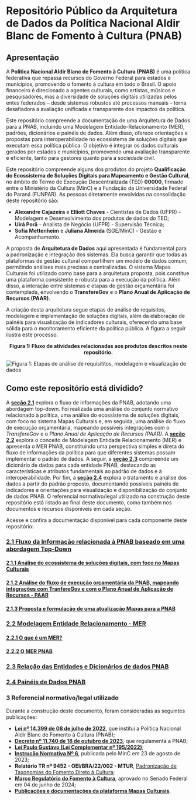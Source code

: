 
# Repositório Público da Arquitetura de Dados da **Política Nacional Aldir Blanc de Fomento à Cultura (PNAB)**



## Apresentação


A **Política Nacional Aldir Blanc de Fomento à Cultura (PNAB)** é uma política federativa que repassa recursos do Governo Federal para estados e municípios, promovendo o fomento à cultura em todo o Brasil. O apoio financeiro é direcionado a agentes culturais, como artistas, músicos e pesquisadores, mas a diversidade de soluções digitais utilizadas pelos entes federados – desde sistemas robustos até processos manuais – torna desafiadora a avaliação unificada e transparente dos impactos da política.

Este repositório compreende a documentação de uma Arquitetura de Dados para a PNAB, incluindo uma Modelagem Entidade-Relacionamento (MER), padrões, dicionários e painéis de dados. Além disso, oferece orientações e propostas para interoperabilidade no ecossistema de soluções digitais que executam essa política pública. O objetivo é integrar os dados culturais gerados por estados e municípios, promovendo uma avaliação transparente e eficiente, tanto para gestores quanto para a sociedade civil.

Este repositório compreende alguns dos produtos do projeto **Qualificação do Ecossistema de Soluções Digitais para Mapeamento e Gestão Cultural**, no âmbito do Termo de Execução Descentralizada (TED) **00000**, firmado entre o Ministério da Cultura (MinC) e a Fundação da Universidade Federal do Paraná (FUNPAR). As pessoas diretamente envolvidas na consolidação deste repositório são:

- **Alexandre Cajazeira** e **Elliott Chaves** - Cientistas de Dados (UFPR) - Modelagem e Desenvolvimento dos produtos de dados do TED;
- **Uirá Porã** - Analista de Negócio (UFPR) - Supervisão Técnica;
- **Sofia Mettenheim** e **Juliana Almeida** (SGE/MinC) - Gestão e Acompanhamento.

A proposta de **Arquitetura de Dados** aqui apresentada é fundamental para a padronização e integração dos sistemas. Ela busca garantir que todas as plataformas de gestão cultural compartilhem um modelo de dados comum, permitindo análises mais precisas e centralizadas. O sistema Mapas Culturais foi utilizado como base para a arquitetura proposta, pois constitue uma plataforma consistente e robusta para a execução da política. Além disso, a interação entre sistemas e etapas de gestão orçamentária foi contemplada, envolvendo o **TransfereGov** e o **Plano Anual de Aplicação de Recursos (PAAR)**. 

A criação desta arquitetura segue etapas de análise de requisitos, modelagem e implementação de soluções digitais, além da elaboração de painéis para visualização de indicadores culturais, oferecendo uma base sólida para o monitoramento eficiente da política pública. A figura a seguir ilustra este processo.

<center> <b>Figura 1: Fluxo de atividades relacionadas aos produtos descritos neste repositório.</b></center>

![**Figura 1: Etapas de análise de requisititos, modelagem e visualização de dados**](https://lh3.googleusercontent.com/pw/AP1GczNNmAcA4L8nC8bJ0z8cjO1BMhjp82_5b7XweEidL2qWxw3dbG_5RdS8EuK-DomR0F-IJOH7sLNMoaONS4t6MJYpis2qDRDRhl4D9hNu_JkFs0Q7awNvdOVhwTKVbvJnOEmcZ1Dwiji1PdYWJJCOvFSk=w2560-h940-s-no-gm?authuser=0)


## Como este repositório está dividido? 

A **[seção 2.1](2_1_Fluxo_Informacao_PNAB.md)** explora o fluxo de informações da PNAB, adotando uma abordagem top-down. Foi realizada uma análise do conjunto normativo relacionado à política, uma análise do ecossistema de soluções digitais, com foco no sistema Mapas Culturais e, em seguida, uma análise do fluxo de execução orçamentária, mapeando possíveis integrações com o *TransfereGov* e o *Plano Anual de Aplicação de Recursos (PAAR)*. A **[seção 2.2](2_2_1_MER_Definicao.md)** explora o conceito de Modelagem Entidade Relacionamento (MER) e apresenta o MER PNAB, constituindo uma perspectiva simples e direta do fluxo de informações da política para que diferentes sistemas possam implementar o padrão de dados. A seguir, a **[seção 2.3](2_3_Entidades_Dicionarios.md)** compreende um dicionário de dados para cada entidade PNAB, destacando as características e atributos fundamentais ao padrão de dados e à interoperabilidade. Por fim, a **[seção 2.4](2_4_Analise_paineis_dados.md)** explora o tratamento e análise dos dados a partir do padrão proposto, documentando possíveis painéis de indicadores e orientações para visualização e disponibilização do conjunto de dados PNAB. O referencial normativo/legal utilizado na construção deste repositório está listado ao final deste documento, como também nos documentos e recursos disponíveis em cada seção.


Acesse e confira a documentação disponível para cada componente deste repositório: 

###  [2.1 Fluxo da Informação relacionada à PNAB baseado em uma abordagem Top-Down](2_1_Fluxo_Informacao_PNAB.md)
#### [2.1.1 Análise do ecossistema de soluções digitais, com foco no Mapas Culturais](2_1_1_Analise_Ecossistema.md)
#### [2.1.2 Análise do fluxo de execução orçamentária da PNAB, mapeando integrações com TranfereGov e com o Plano Anual de Aplicação de Recursos - PAAR](2_1_2_TransfereGov_PAAR.md)
#### [2.1.3 Proposta e formulação de uma atualização Mapas para a PNAB](2_1_3_Proposta_PNAB_Mapas.md)
###  [2.2 Modelagem Entidade Relacionamento - MER]()
#### [2.2.1 O que é um MER?](2_2_1_MER_Definicao.md)
#### [2.2.2 O MER PNAB](2_2_2_MER_Entidades.md)
###  [2.3 Relação das Entidades e Dicionários de dados PNAB](2_3_Entidades_Dicionarios.md)
###  [2.4 Painéis de Dados PNAB](2_4_Analise_paineis_dados.md)
### 3 Referencial normativo/legal utilizado

Durante a construção deste documento, foram consideradas as seguintes publicações:

- [**Lei nº 14.399 de 08 de julho de 2022**](https://www.planalto.gov.br/ccivil_03/_ato2019-2022/2022/lei/l14399.htm), que institui a Política Nacional Aldir Blanc de Fomento à Cultura (PNAB);
- [**Decreto nº 11.740 de 18 de outubro de 2023**](https://www.planalto.gov.br/ccivil_03/_ato2023-2026/2023/decreto/D11740.htm), que regulamenta a PNAB;
- [**Lei Paulo Gustavo (Lei Complementar nº 195/2022)**](https://www.gov.br/secom/pt-br/acesso-a-informacao/comunicabr/lista-dos-programas/lei-paulo-gustavo);
- [**Instrução Normativa Nº 6**](https://www.gov.br/cultura/pt-br/assuntos/noticias/entenda-quais-indicadores-vao-nortear-o-monitoramento-da-execucao-da-lpg), publicada pelo MinC em 23 de agosto de 2023;
- **Relatório TR nº 9452 - OEI/BRA/22/002 - MTUR**, [Padronização de Taxonomias do Fomento Direto à Cultura](https://github.com/LabCDBr/gestao/files/15473883/17MAIO2024_Relatorio.2_OEI.MinC_FINAL.ENVIADO.docx.pdf);
- [**Marco Regulatório do Fomento à Cultura**](https://www12.senado.leg.br/noticias/materias/2024/06/04/marco-regulatorio-para-financiamento-da-cultura-segue-para-sancao), aprovado no Senado Federal em 04 de junho de 2024;
- [**Publicações e documentações da plataforma Mapas Culturais**](https://mapas.tec.br/).

